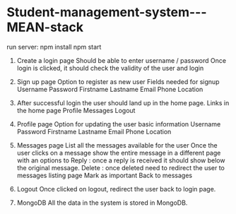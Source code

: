 # Student-management-system---MEAN-stack

run server: 
    npm install
    npm start


1. Create a login page
    Should be able to enter username / password
    Once login is clicked, it should check the validity of the user and login


2. Sign up page
    Option to register as new user
    Fields needed for signup
    Username
    Password
    Firstname
    Lastname
    Email
    Phone
    Location


3. After successful login the user should land up in the home page.
    Links in the home page
    Profile
    Messages
    Logout


4. Profile page
    Option for updating the user basic information
    Username
    Password
    Firstname
    Lastname
    Email
    Phone
    Location


5. Messages page
    List all the messages available for the user
    Once the user clicks on a message show the entire message in a different page with an options to 
    Reply : once a reply is received it should show below the original message.
    Delete : once deleted need to redirect the user to messages listing page
    Mark as important
    Back to messages


6. Logout
    Once clicked on logout, redirect the user back to login page.


7. MongoDB
    All the data in the system is stored in MongoDB.

